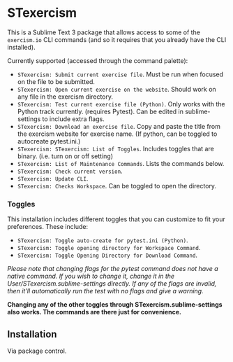 # STexercism

This is a Sublime Text 3 package that allows access to some of the `exercism.io` CLI commands (and so it requires that you already have the CLI installed).

Currently supported (accessed through the command palette):
- `STexercism: Submit current exercise file`. Must be run when focused on the file to be submitted.
- `STexercism: Open current exercise on the website`. Should work on any file in the exercism directory.
- `STexercism: Test current exercise file (Python)`. Only works with the Python track currently. (requires Pytest). Can be edited in sublime-settings to include extra flags.
- `STexercism: Download an exercise file`. Copy and paste the title from the exercism website for exercise name. (If python, can be toggled to autocreate pytest.ini.)
- `STexercism: STexercism: List of Toggles`. Includes toggles that are binary. (i.e. turn on or off setting)
- `STexercism: List of Maintenance Commands`. Lists the commands below.
- `STexercism: Check current version`.
- `STexercism: Update CLI`.
- `STexercism: Checks Workspace`. Can be toggled to open the directory.
### Toggles

This installation includes different toggles that you can customize to fit your preferences.
These include:
- `STexercism: Toggle auto-create for pytest.ini (Python)`.
- `STexercism: Toggle opening directory for Workspace Command`.
- `STexercism: Toggle Opening Directory for Download Command`.

*Please note that changing flags for the pytest command does not have a native command.
If you wish to change it, change it in the User/STexercism.sublime-settings directly.
If any of the flags are invalid, then it'll automatically run the test with no flags and give a warning.*

**Changing any of the other toggles through STexercism.sublime-settings also works. The commands are there just for convenience.**

## Installation

Via package control.
